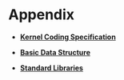 # Appendix<a name="EN-US_TOPIC_0000001123948061"></a>

-   **[Kernel Coding Specification](kernel-mini-appx-code.md)**  

-   **[Basic Data Structure](kernel-mini-appx-data.md)**  

-   **[Standard Libraries](kernel-mini-appx-lib.md)**  


